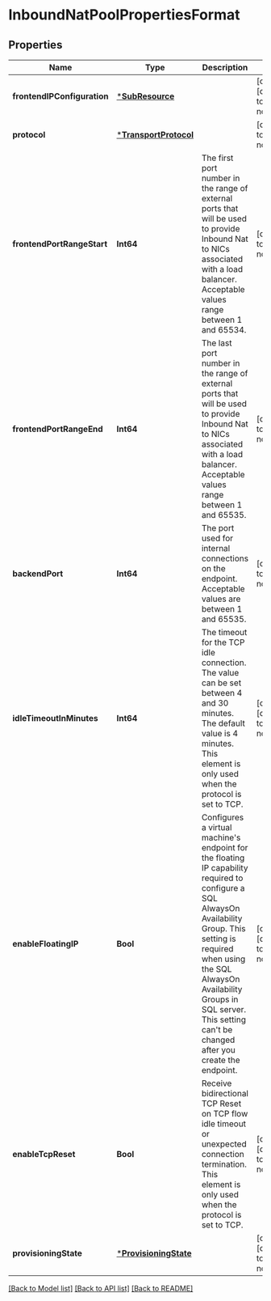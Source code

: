 # InboundNatPoolPropertiesFormat


## Properties
Name | Type | Description | Notes
------------ | ------------- | ------------- | -------------
**frontendIPConfiguration** | [***SubResource**](SubResource.md) |  | [optional] [default to nothing]
**protocol** | [***TransportProtocol**](TransportProtocol.md) |  | [default to nothing]
**frontendPortRangeStart** | **Int64** | The first port number in the range of external ports that will be used to provide Inbound Nat to NICs associated with a load balancer. Acceptable values range between 1 and 65534. | [default to nothing]
**frontendPortRangeEnd** | **Int64** | The last port number in the range of external ports that will be used to provide Inbound Nat to NICs associated with a load balancer. Acceptable values range between 1 and 65535. | [default to nothing]
**backendPort** | **Int64** | The port used for internal connections on the endpoint. Acceptable values are between 1 and 65535. | [default to nothing]
**idleTimeoutInMinutes** | **Int64** | The timeout for the TCP idle connection. The value can be set between 4 and 30 minutes. The default value is 4 minutes. This element is only used when the protocol is set to TCP. | [optional] [default to nothing]
**enableFloatingIP** | **Bool** | Configures a virtual machine&#39;s endpoint for the floating IP capability required to configure a SQL AlwaysOn Availability Group. This setting is required when using the SQL AlwaysOn Availability Groups in SQL server. This setting can&#39;t be changed after you create the endpoint. | [optional] [default to nothing]
**enableTcpReset** | **Bool** | Receive bidirectional TCP Reset on TCP flow idle timeout or unexpected connection termination. This element is only used when the protocol is set to TCP. | [optional] [default to nothing]
**provisioningState** | [***ProvisioningState**](ProvisioningState.md) |  | [optional] [default to nothing]


[[Back to Model list]](../README.md#models) [[Back to API list]](../README.md#api-endpoints) [[Back to README]](../README.md)


